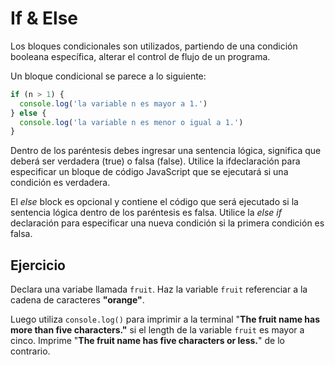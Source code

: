 # If & Else
Los bloques condicionales son utilizados, partiendo de una condición booleana
específica, alterar el control de flujo de un programa.

Un bloque condicional se parece a lo siguiente:

```js
if (n > 1) {
  console.log('la variable n es mayor a 1.')
} else {
  console.log('la variable n es menor o igual a 1.')
}
```

Dentro de los paréntesis debes ingresar una sentencia lógica, significa que
deberá ser verdadera (true) o falsa (false). Utilice la ifdeclaración para
especificar un bloque de código JavaScript que se ejecutará si una condición es
verdadera.

El *else* block es opcional y contiene el código que será ejecutado si la
sentencia lógica dentro de los paréntesis es falsa. Utilice la *else if*
declaración para especificar una nueva condición si la primera condición es
falsa.

## Ejercicio
Declara una variabe llamada `fruit`. Haz la variable `fruit` referenciar a la cadena de caracteres **"orange"**.

Luego utiliza `console.log()` para imprimir a la terminal "**The fruit name has
more than five characters."** si el length de la variable `fruit` es mayor a
cinco. Imprime "**The fruit name has five characters or less.**" de lo contrario.

